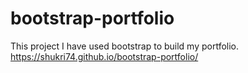 # bootstrap-portfolio
This project I have used bootstrap to build my portfolio.
https://shukri74.github.io/bootstrap-portfolio/
